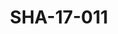---
pid: SHA-17-011
title: SHA-17-011
language: ar
original_label: 
rights: شرحبيل احمد
location_of_original: شرحبيل احمد
photographer_or_studio: استوديو جاك الكويت
scanned_from: photograph 11.9 by 16.8
_date: '1964'
location: الكويت
description: جمهور من الكويتيين
additional_notes: 
permission_display: 'yes'
on_server: 'no'
on_website: 'no'
permalink: /photopages/ar/SHA-17-011
layout: photo-page
---